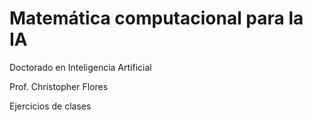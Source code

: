 # Matemática computacional para la IA

Doctorado en Inteligencia Artificial

Prof. Christopher Flores

Ejercicios de clases
